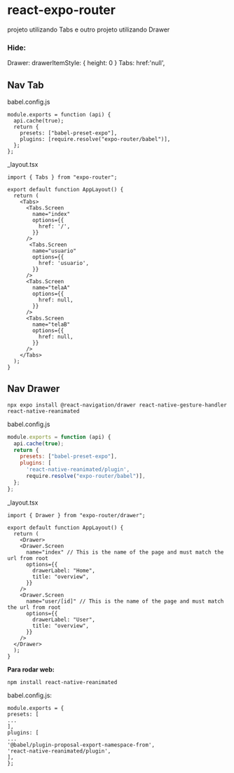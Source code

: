 # react-expo-router
projeto utilizando Tabs e outro projeto utilizando Drawer

### Hide: 
Drawer: drawerItemStyle: { height: 0 }
Tabs: href:'null',

## Nav Tab
babel.config.js

```tsx
module.exports = function (api) {
  api.cache(true);
  return {
    presets: ["babel-preset-expo"],
    plugins: [require.resolve("expo-router/babel")],
  };
};
```

_layout.tsx

```tsx
import { Tabs } from "expo-router";

export default function AppLayout() {
  return (
    <Tabs>
      <Tabs.Screen
        name="index"
        options={{
          href: '/',
        }}
      />
       <Tabs.Screen
        name="usuario"
        options={{
          href: 'usuario',
        }}
      />
      <Tabs.Screen
        name="telaA"
        options={{
          href: null,
        }}
      />
      <Tabs.Screen
        name="telaB"
        options={{
          href: null,
        }}
      />
    </Tabs>
  );
}
```

## Nav Drawer

`npx expo install @react-navigation/drawer react-native-gesture-handler react-native-reanimated`

babel.config.js

```jsx
module.exports = function (api) {
  api.cache(true);
  return {
    presets: ["babel-preset-expo"],
    plugins: [
      'react-native-reanimated/plugin',
      require.resolve("expo-router/babel")],
  };
};
```

_layout.tsx

```tsx
import { Drawer } from "expo-router/drawer";

export default function AppLayout() {
  return (
    <Drawer>
    <Drawer.Screen
      name="index" // This is the name of the page and must match the url from root
      options={{
        drawerLabel: "Home",
        title: "overview",
      }}
    />
    <Drawer.Screen
      name="user/[id]" // This is the name of the page and must match the url from root
      options={{
        drawerLabel: "User",
        title: "overview",
      }}
    />
  </Drawer>
  );
}
```

**Para rodar web:**

`npm install react-native-reanimated`

babel.config.js:

```tsx
module.exports = {
presets: [
...
],
plugins: [
...
'@babel/plugin-proposal-export-namespace-from',
'react-native-reanimated/plugin',
],
};
```
